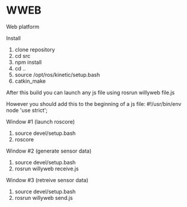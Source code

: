 # WWEB
Web platform

Install
1. clone repository
2. cd src
3. npm install
4. cd ..
5. source /opt/ros/kinetic/setup.bash
6. catkin_make

After this build you can launch any js file using
rosrun willyweb file.js

However you should add this to the beginning of a js file:
#!/usr/bin/env node
'use strict';

Window #1 (launch roscore)
1. source devel/setup.bash
2. roscore

Window #2 (generate sensor data)
1. source devel/setup.bash
2. rosrun willyweb receive.js

Window #3 (retreive sensor data)
1. source devel/setup.bash
2. rosrun willyweb send.js

